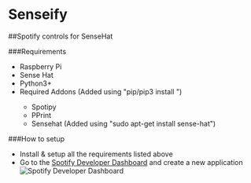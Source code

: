 # Senseify
##Spotify controls for SenseHat

###Requirements
* Raspberry Pi
* Sense Hat
* Python3+
* Required Addons (Added using "pip/pip3 install <name>")
  * Spotipy
  * PPrint
  * Sensehat (Added using "sudo apt-get install sense-hat")
  
###How to setup
* Install & setup all the requirements listed above
* Go to the [Spotify Developer Dashboard](https://developer.spotify.com/dashboard/) and create a new application
![Spotify Developer Dashboard](https://i.imgur.com/Km5P230.png)
